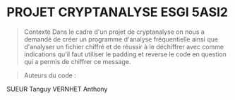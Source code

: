 # PROJET CRYPTANALYSE ESGI 5ASI2 

> Contexte
 Dans le cadre d'un projet de cryptanalyse on nous a demandé de créer un programme d'analyse fréquentielle ainsi que d'analyser un fichier chiffré et de réussir à le déchiffrer avec comme indications qu'il faut utiliser le padding et reverse le code en question qui a permis de chiffrer ce message.

> Auteurs du code :

SUEUR Tanguy
VERNHET Anthony
